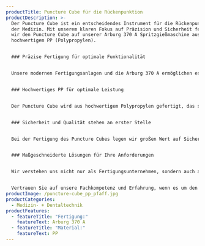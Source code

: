 ```yaml
---
productTitle: Puncture Cube für die Rückenpunktion
productDescription: >-
  Der Puncture Cube ist ein entscheidendes Instrument für die Rückenpunktion in
  der Medizin. Mit unserem klaren Fokus auf Präzision und Sicherheit fertigen
  wir den Puncture Cube auf unserer Arburg 370 A Spritzgießmaschine aus
  hochwertigem PP (Polypropylen).


  ### Präzise Fertigung für optimale Funktionalität


  Unsere modernen Fertigungsanlagen und die Arburg 370 A ermöglichen es uns, den Puncture Cube mit höchster Präzision und Sorgfalt herzustellen. Jeder Schritt in der Fertigung wird sorgfältig überwacht, um sicherzustellen, dass der Puncture Cube den anspruchsvollen Anforderungen in der Rückenpunktion gerecht wird. Die präzise Verarbeitung gewährleistet eine einfache und sichere Anwendung des Instruments.


  ### Hochwertiges PP für optimale Leistung


  Der Puncture Cube wird aus hochwertigem Polypropylen gefertigt, das sich durch seine hervorragenden mechanischen Eigenschaften auszeichnet. PP ist leicht, robust und gut verträglich mit dem menschlichen Gewebe, was es zu einem idealen Material für medizinische Anwendungen macht. Unsere Puncture Cubes sind besonders langlebig und bieten eine zuverlässige Leistung bei der Rückenpunktion.


  ### Sicherheit und Qualität stehen an erster Stelle


  Bei der Fertigung des Puncture Cubes legen wir großen Wert auf Sicherheit und Qualität. Jeder Cube unterliegt einer umfassenden Qualitätskontrolle, um sicherzustellen, dass er den strengen medizinischen Standards entspricht. Unser Engagement für Qualität und unsere kontinuierliche Weiterentwicklung machen uns zu einem verlässlichen Partner in der medizinischen Fertigungsbranche.


  ### Maßgeschneiderte Lösungen für Ihre Anforderungen


  Wir verstehen uns nicht nur als Fertigungsunternehmen, sondern auch als Partner unserer Kunden. Gemeinsam entwickeln wir maßgeschneiderte Lösungen, die den spezifischen Anforderungen und Bedürfnissen unserer Kunden in der Medizin gerecht werden. Ihre Zufriedenheit ist unser Antrieb.


  Vertrauen Sie auf unsere Fachkompetenz und Erfahrung, wenn es um den Puncture Cube für die Rückenpunktion geht. Unsere Präzision, Qualität und unser Streben nach Spitzenleistungen machen uns zu einem verlässlichen Partner in der medizinischen Fertigungsbranche.
productImage: /puncture-cube_pp_pfaff.jpg
productCategories:
  - Medizin- + Dentaltechnik
productFeatures:
  - featureTitle: "Fertigung:"
    featureText: Arburg 370 A
  - featureTitle: "Material:"
    featureText: P﻿P
---
```

